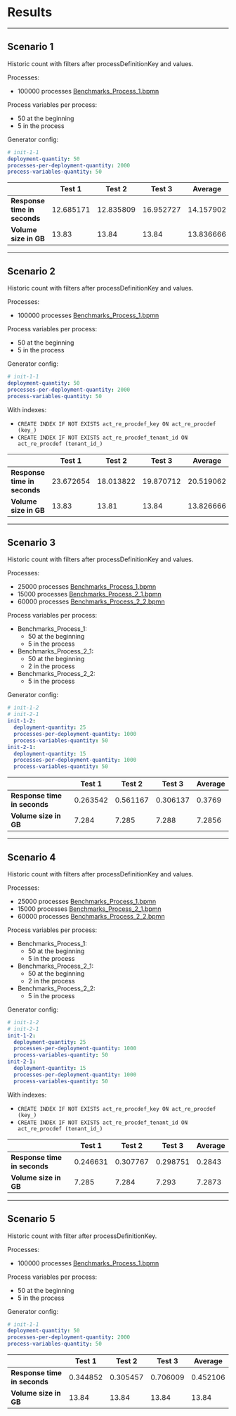 # Results

-----------------------------------------------------------------------------------------

## Scenario 1

Historic count with filters after processDefinitionKey and values.

Processes:

* 100000 processes [Benchmarks_Process_1.bpmn](..%2Fbpmn-diagrams%2FBenchmarks_Process_1.bpmn)

Process variables per process:

* 50 at the beginning
* 5 in the process

Generator config:

```yml
# init-1-1
deployment-quantity: 50
processes-per-deployment-quantity: 2000
process-variables-quantity: 50
```

|                              | Test 1    | Test 2    | Test 3    | Average   |
|------------------------------|-----------|-----------|-----------|-----------|
| **Response time in seconds** | 12.685171 | 12.835809 | 16.952727 | 14.157902 | 
| **Volume size in GB**        | 13.83     | 13.84     | 13.84     | 13.836666 | 

-----------------------------------------------------------------------------------------

## Scenario 2

Historic count with filters after processDefinitionKey and values.

Processes:

* 100000 processes [Benchmarks_Process_1.bpmn](..%2Fbpmn-diagrams%2FBenchmarks_Process_1.bpmn)

Process variables per process:

* 50 at the beginning
* 5 in the process

Generator config:

```yml
# init-1-1
deployment-quantity: 50
processes-per-deployment-quantity: 2000
process-variables-quantity: 50
```

With indexes:

* `CREATE INDEX IF NOT EXISTS act_re_procdef_key ON act_re_procdef (key_)`
* `CREATE INDEX IF NOT EXISTS act_re_procdef_tenant_id ON act_re_procdef (tenant_id_)`

|                              | Test 1    | Test 2    | Test 3    | Average   |
|------------------------------|-----------|-----------|-----------|-----------|
| **Response time in seconds** | 23.672654 | 18.013822 | 19.870712 | 20.519062 | 
| **Volume size in GB**        | 13.83     | 13.81     | 13.84     | 13.826666 | 

-----------------------------------------------------------------------------------------

## Scenario 3

Historic count with filters after processDefinitionKey and values.

Processes:

* 25000 processes [Benchmarks_Process_1.bpmn](..%2Fbpmn-diagrams%2FBenchmarks_Process_1.bpmn)
* 15000 processes [Benchmarks_Process_2_1.bpmn](..%2Fbpmn-diagrams%2FBenchmarks_Process_2_1.bpmn)
* 60000 processes [Benchmarks_Process_2_2.bpmn](..%2Fbpmn-diagrams%2FBenchmarks_Process_2_2.bpmn)

Process variables per process:

* Benchmarks_Process_1:
    * 50 at the beginning
    * 5 in the process
* Benchmarks_Process_2_1:
    * 50 at the beginning
    * 2 in the process
* Benchmarks_Process_2_2:
    * 5 in the process

Generator config:

```yml
# init-1-2
# init-2-1
init-1-2:
  deployment-quantity: 25
  processes-per-deployment-quantity: 1000
  process-variables-quantity: 50
init-2-1:
  deployment-quantity: 15
  processes-per-deployment-quantity: 1000
  process-variables-quantity: 50
```

|                              | Test 1   | Test 2   | Test 3   | Average |
|------------------------------|----------|----------|----------|---------|
| **Response time in seconds** | 0.263542 | 0.561167 | 0.306137 | 0.3769  | 
| **Volume size in GB**        | 7.284    | 7.285    | 7.288    | 7.2856  | 

-----------------------------------------------------------------------------------------

## Scenario 4

Historic count with filters after processDefinitionKey and values.

Processes:

* 25000 processes [Benchmarks_Process_1.bpmn](..%2Fbpmn-diagrams%2FBenchmarks_Process_1.bpmn)
* 15000 processes [Benchmarks_Process_2_1.bpmn](..%2Fbpmn-diagrams%2FBenchmarks_Process_2_1.bpmn)
* 60000 processes [Benchmarks_Process_2_2.bpmn](..%2Fbpmn-diagrams%2FBenchmarks_Process_2_2.bpmn)

Process variables per process:

* Benchmarks_Process_1:
    * 50 at the beginning
    * 5 in the process
* Benchmarks_Process_2_1:
    * 50 at the beginning
    * 2 in the process
* Benchmarks_Process_2_2:
    * 5 in the process

Generator config:

```yml
# init-1-2
# init-2-1
init-1-2:
  deployment-quantity: 25
  processes-per-deployment-quantity: 1000
  process-variables-quantity: 50
init-2-1:
  deployment-quantity: 15
  processes-per-deployment-quantity: 1000
  process-variables-quantity: 50
```

With indexes:

* `CREATE INDEX IF NOT EXISTS act_re_procdef_key ON act_re_procdef (key_)`
* `CREATE INDEX IF NOT EXISTS act_re_procdef_tenant_id ON act_re_procdef (tenant_id_)`

|                              | Test 1   | Test 2   | Test 3   | Average |
|------------------------------|----------|----------|----------|---------|
| **Response time in seconds** | 0.246631 | 0.307767 | 0.298751 | 0.2843  | 
| **Volume size in GB**        | 7.285    | 7.284    | 7.293    | 7.2873  | 

-----------------------------------------------------------------------------------------

## Scenario 5

Historic count with filter after processDefinitionKey.

Processes:

* 100000 processes [Benchmarks_Process_1.bpmn](..%2Fbpmn-diagrams%2FBenchmarks_Process_1.bpmn)

Process variables per process:

* 50 at the beginning
* 5 in the process

Generator config:

```yml
# init-1-1
deployment-quantity: 50
processes-per-deployment-quantity: 2000
process-variables-quantity: 50
```

|                              | Test 1   | Test 2   | Test 3   | Average  |
|------------------------------|----------|----------|----------|----------|
| **Response time in seconds** | 0.344852 | 0.305457 | 0.706009 | 0.452106 | 
| **Volume size in GB**        | 13.84    | 13.84    | 13.84    | 13.84    | 
